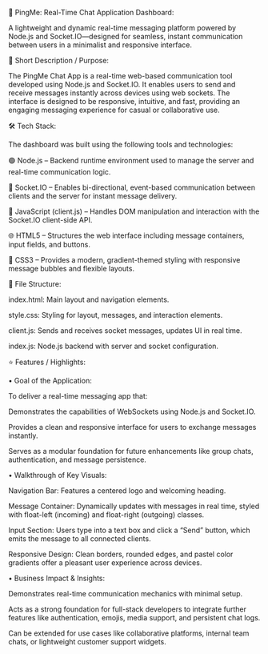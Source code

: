 💬 PingMe: Real-Time Chat Application Dashboard:

A lightweight and dynamic real-time messaging platform powered by Node.js and Socket.IO—designed for seamless, instant communication between users in a minimalist and responsive interface.

📌 Short Description / Purpose:

The PingMe Chat App is a real-time web-based communication tool developed using Node.js and Socket.IO. It enables users to send and receive messages instantly across devices using web sockets. The interface is designed to be responsive, intuitive, and fast, providing an engaging messaging experience for casual or collaborative use.

🛠️ Tech Stack:

The dashboard was built using the following tools and technologies:

🟢 Node.js – Backend runtime environment used to manage the server and real-time communication logic.

🔌 Socket.IO – Enables bi-directional, event-based communication between clients and the server for instant message delivery.

🧠 JavaScript (client.js) – Handles DOM manipulation and interaction with the Socket.IO client-side API.

🌐 HTML5 – Structures the web interface including message containers, input fields, and buttons.

🎨 CSS3 – Provides a modern, gradient-themed styling with responsive message bubbles and flexible layouts.

📝 File Structure:

index.html: Main layout and navigation elements.

style.css: Styling for layout, messages, and interaction elements.

client.js: Sends and receives socket messages, updates UI in real time.

index.js: Node.js backend with server and socket configuration.

⭐ Features / Highlights:

• Goal of the Application:

To deliver a real-time messaging app that:

Demonstrates the capabilities of WebSockets using Node.js and Socket.IO.

Provides a clean and responsive interface for users to exchange messages instantly.

Serves as a modular foundation for future enhancements like group chats, authentication, and message persistence.

• Walkthrough of Key Visuals:

Navigation Bar: Features a centered logo and welcoming heading.

Message Container: Dynamically updates with messages in real time, styled with float-left (incoming) and float-right (outgoing) classes.

Input Section: Users type into a text box and click a “Send” button, which emits the message to all connected clients.

Responsive Design: Clean borders, rounded edges, and pastel color gradients offer a pleasant user experience across devices.

• Business Impact & Insights:

Demonstrates real-time communication mechanics with minimal setup.

Acts as a strong foundation for full-stack developers to integrate further features like authentication, emojis, media support, and persistent chat logs.

Can be extended for use cases like collaborative platforms, internal team chats, or lightweight customer support widgets.


